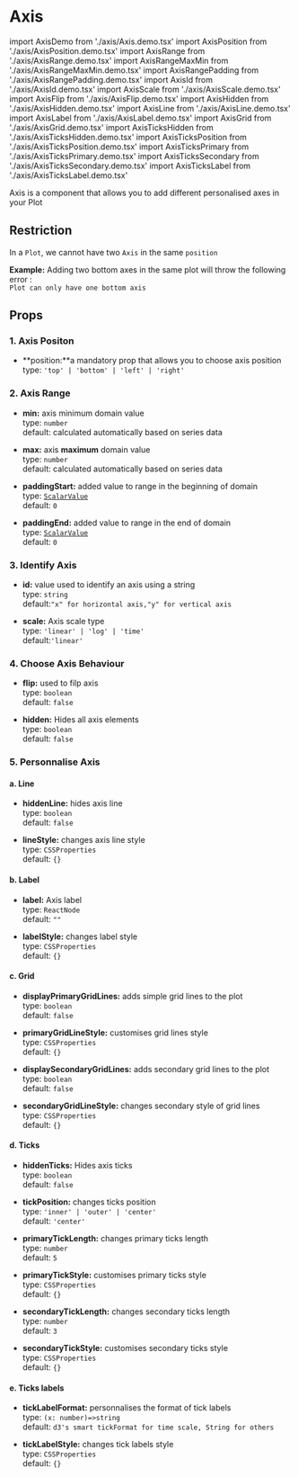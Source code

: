 # Axis

import AxisDemo from './axis/Axis.demo.tsx'
import AxisPosition from './axis/AxisPosition.demo.tsx'
import AxisRange from './axis/AxisRange.demo.tsx'
import AxisRangeMaxMin from './axis/AxisRangeMaxMin.demo.tsx'
import AxisRangePadding from './axis/AxisRangePadding.demo.tsx'
import AxisId from './axis/AxisId.demo.tsx'
import AxisScale from './axis/AxisScale.demo.tsx'
import AxisFlip from './axis/AxisFlip.demo.tsx'
import AxisHidden from './axis/AxisHidden.demo.tsx'
import AxisLine from './axis/AxisLine.demo.tsx'
import AxisLabel from './axis/AxisLabel.demo.tsx'
import AxisGrid from './axis/AxisGrid.demo.tsx'
import AxisTicksHidden from './axis/AxisTicksHidden.demo.tsx'
import AxisTicksPosition from './axis/AxisTicksPosition.demo.tsx'
import AxisTicksPrimary from './axis/AxisTicksPrimary.demo.tsx'
import AxisTicksSecondary from './axis/AxisTicksSecondary.demo.tsx'
import AxisTicksLabel from './axis/AxisTicksLabel.demo.tsx'

Axis is a component that allows you to add different personalised axes in your Plot

<AxisDemo/>

## Restriction

In a `Plot`, we cannot have two `Axis` in the same `position`

**Example:**
Adding two bottom axes in the same plot will throw the following error :<br/>
`Plot can only have one bottom axis`

## Props

### 1. Axis Positon

- **position:**a mandatory prop that allows you to choose axis position<br/>
  type: `'top' | 'bottom' | 'left' | 'right'`

<AxisPosition/>

### 2. Axis Range

  <AxisRange />

- **min:** axis minimum domain value <br />
  type: `number`<br/>
  default: calculated automatically based on series data
- **max:** axis **maximum** domain value <br />
  type: `number`<br/>
  default: calculated automatically based on series data

  <AxisRangeMaxMin/>

- **paddingStart:** added value to range in the beginning of domain<br />
  type: [`ScalarValue`](../500_types/scalarValue.md)<br/>
  default: `0`
- **paddingEnd:** added value to range in the end of domain<br />
  type: [`ScalarValue`](../500_types/scalarValue.md)<br/>
  default: `0`

  <AxisRangePadding/>

### 3. Identify Axis

- **id:** value used to identify an axis using a string<br/>
  type: `string`<br/>
  default:`"x" for horizontal axis,"y" for vertical axis`

  <AxisId />

- **scale:** Axis scale type<br/>
  type: `'linear' | 'log' | 'time'`<br/>
  default:`'linear'`

  <AxisScale />

### 4. Choose Axis Behaviour

- **flip:** used to filp axis<br />
  type: `boolean`<br/>
  default: `false`

  <AxisFlip/>

- **hidden:** Hides all axis elements<br />
  type: `boolean`<br/>
  default: `false`

  <AxisHidden/>

### 5. Personnalise Axis

#### a. Line

- **hiddenLine:** hides axis line<br />
  type: `boolean`<br/>
  default: `false`
- **lineStyle:** changes axis line style<br />
  type: `CSSProperties`<br/>
  default: `{}`

  <AxisLine/>

#### b. Label

- **label:** Axis label<br />
  type: `ReactNode`<br/>
  default: `""`
- **labelStyle:** changes label style<br />
  type: `CSSProperties`<br/>
  default: `{}`

  <AxisLabel/>

#### c. Grid

- **displayPrimaryGridLines:** adds simple grid lines to the plot<br />
  type: `boolean`<br/>
  default: `false`
- **primaryGridLineStyle:** customises grid lines style<br />
  type: `CSSProperties`<br/>
  default: `{}`

- **displaySecondaryGridLines:** adds secondary grid lines to the plot<br />
  type: `boolean`<br/>
  default: `false`
- **secondaryGridLineStyle:** changes secondary style of grid lines<br />
  type: `CSSProperties`<br/>
  default: `{}`

  <AxisGrid/>

#### d. Ticks

- **hiddenTicks:** Hides axis ticks<br />
  type: `boolean`<br/>
  default: `false`

  <AxisTicksHidden/>

- **tickPosition:** changes ticks position<br />
  type: `'inner' | 'outer' | 'center'`<br/>
  default: `'center'`

  <AxisTicksPosition/>

- **primaryTickLength:** changes primary ticks length<br />
  type: `number`<br/>
  default: `5`
- **primaryTickStyle:** customises primary ticks style<br />
  type: `CSSProperties`<br/>
  default: `{}`

  <AxisTicksPrimary/>

- **secondaryTickLength:** changes secondary ticks length<br />
  type: `number`<br/>
  default: `3`
- **secondaryTickStyle:** customises secondary ticks style<br />
  type: `CSSProperties`<br/>
  default: `{}`

  <AxisTicksSecondary/>

#### e. Ticks labels

- **tickLabelFormat:** personnalises the format of tick labels<br />
  type: `(x: number)=>string`<br/>
  default: `d3's smart tickFormat for time scale, String for others`
- **tickLabelStyle:** changes tick labels style<br />
  type: `CSSProperties`<br/>
  default: `{}`

  <AxisTicksLabel/>
